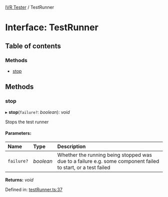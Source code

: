 [IVR Tester](../README.md) / TestRunner

# Interface: TestRunner

## Table of contents

### Methods

- [stop](testrunner.md#stop)

## Methods

### stop

▸ **stop**(`failure?`: *boolean*): *void*

Stops the test runner

#### Parameters:

Name | Type | Description |
:------ | :------ | :------ |
`failure?` | *boolean* | Whether the running being stopped was due to a failure                e.g. some component failed to start, or a test failed    |

**Returns:** *void*

Defined in: [testRunner.ts:37](https://github.com/SketchingDev/ivr-tester/blob/1995f17/packages/ivr-tester/src/testRunner.ts#L37)
